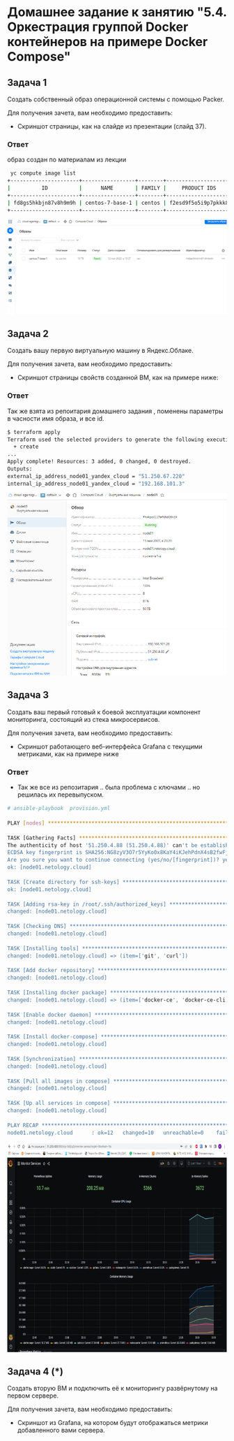 # Домашнее задание к занятию "5.4. Оркестрация группой Docker контейнеров на примере Docker Compose"


## Задача 1

Создать собственный образ операционной системы с помощью Packer.

Для получения зачета, вам необходимо предоставить:
- Скриншот страницы, как на слайде из презентации (слайд 37).
### Ответ
образ создан по материалам из лекции
```bash
 yc compute image list
+----------------------+-----------------+--------+----------------------+--------+
|          ID          |      NAME       | FAMILY |     PRODUCT IDS      | STATUS |
+----------------------+-----------------+--------+----------------------+--------+
| fd8gs5hkbjn87v8h9m9h | centos-7-base-1 | centos | f2esd9f5o5i9p7pkkk8k | READY  |
+----------------------+-----------------+--------+----------------------+--------+
```
<p align="center">
  <img src="./541.PNG">
</p>

## Задача 2

Создать вашу первую виртуальную машину в Яндекс.Облаке.

Для получения зачета, вам необходимо предоставить:
- Скриншот страницы свойств созданной ВМ, как на примере ниже:
### Ответ
Так же взята из репоитария домашнего задания , поменены параметры в часности имя образа, и все id.
```bash
$ terraform apply   
Terraform used the selected providers to generate the following execution plan. Resource actions are indicated with the following symbols:
  + create
...
Apply complete! Resources: 3 added, 0 changed, 0 destroyed.
Outputs:
external_ip_address_node01_yandex_cloud = "51.250.67.220"
internal_ip_address_node01_yandex_cloud = "192.168.101.3"
```
<p align="center">
  <img src="./5422.PNG">
</p>

## Задача 3

Создать ваш первый готовый к боевой эксплуатации компонент мониторинга, состоящий из стека микросервисов.

Для получения зачета, вам необходимо предоставить:
- Скриншот работающего веб-интерфейса Grafana с текущими метриками, как на примере ниже
### Ответ
- Так же все из репозитария .. была проблема с ключами .. но решилась их перевыпуском.
```bash
# ansible-playbook  provision.yml

PLAY [nodes] ***********************************************************************************************************************************************************************************************************************************************************************************

TASK [Gathering Facts] *************************************************************************************************************************************************************************************************************************************************************************
The authenticity of host '51.250.4.88 (51.250.4.88)' can't be established.
ECDSA key fingerprint is SHA256:NG8zyV3O7r5YyKo0x8KaY4iKJehPdnX4sB2fwFj+QLQ.
Are you sure you want to continue connecting (yes/no/[fingerprint])? yes
ok: [node01.netology.cloud]

TASK [Create directory for ssh-keys] ***********************************************************************************************************************************************************************************************************************************************************
ok: [node01.netology.cloud]

TASK [Adding rsa-key in /root/.ssh/authorized_keys] ********************************************************************************************************************************************************************************************************************************************
changed: [node01.netology.cloud]

TASK [Checking DNS] ****************************************************************************************************************************************************************************************************************************************************************************
changed: [node01.netology.cloud]

TASK [Installing tools] ************************************************************************************************************************************************************************************************************************************************************************
changed: [node01.netology.cloud] => (item=['git', 'curl'])

TASK [Add docker repository] *******************************************************************************************************************************************************************************************************************************************************************
changed: [node01.netology.cloud]

TASK [Installing docker package] ***************************************************************************************************************************************************************************************************************************************************************
changed: [node01.netology.cloud] => (item=['docker-ce', 'docker-ce-cli', 'containerd.io'])

TASK [Enable docker daemon] ********************************************************************************************************************************************************************************************************************************************************************
changed: [node01.netology.cloud]

TASK [Install docker-compose] ******************************************************************************************************************************************************************************************************************************************************************
changed: [node01.netology.cloud]

TASK [Synchronization] *************************************************************************************************************************************************************************************************************************************************************************
changed: [node01.netology.cloud]

TASK [Pull all images in compose] **************************************************************************************************************************************************************************************************************************************************************
changed: [node01.netology.cloud]

TASK [Up all services in compose] **************************************************************************************************************************************************************************************************************************************************************
changed: [node01.netology.cloud]

PLAY RECAP *************************************************************************************************************************************************************************************************************************************************************************************
node01.netology.cloud      : ok=12   changed=10   unreachable=0    failed=0    skipped=0    rescued=0    ignored=0


```

<p align="center">
  <img width="800" height="480" src="./543.PNG">
</p>

## Задача 4 (*)

Создать вторую ВМ и подключить её к мониторингу развёрнутому на первом сервере.

Для получения зачета, вам необходимо предоставить:
- Скриншот из Grafana, на котором будут отображаться метрики добавленного вами сервера.

